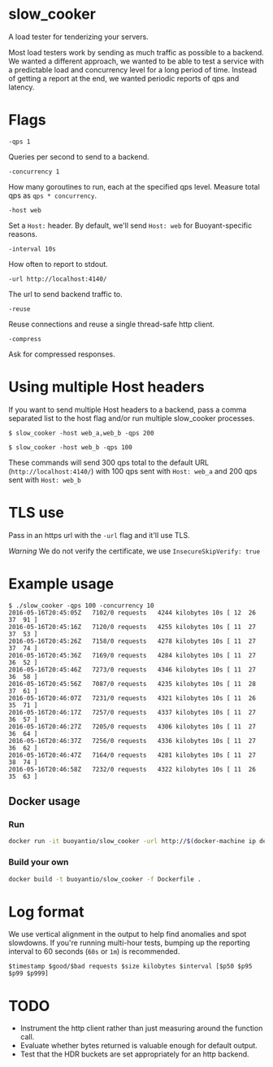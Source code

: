 # slow_cooker
A load tester for tenderizing your servers.

Most load testers work by sending as much traffic as possible to a
backend. We wanted a different approach, we wanted to be able to test
a service with a predictable load and concurrency level for a long
period of time. Instead of getting a report at the end, we wanted
periodic reports of qps and latency.

# Flags

`-qps 1`

Queries per second to send to a backend.

`-concurrency 1`

How many goroutines to run, each at the specified qps level. Measure
total qps as `qps * concurrency`.

`-host web`

Set a `Host:` header. By default, we'll send `Host: web` for
Buoyant-specific reasons.

`-interval 10s`

How often to report to stdout.

`-url http://localhost:4140/`

The url to send backend traffic to.

`-reuse`

Reuse connections and reuse a single thread-safe http client.

`-compress`

Ask for compressed responses.

# Using multiple Host headers

If you want to send multiple Host headers to a backend, pass a comma separated
list to the host flag and/or run multiple slow_cooker processes.

```$ slow_cooker -host web_a,web_b -qps 200```

```$ slow_cooker -host web_b -qps 100```

These commands will send 300 qps total to the default URL
(`http://localhost:4140/`) with 100 qps sent with `Host: web_a` and
200 qps sent with `Host: web_b`

# TLS use

Pass in an https url with the `-url` flag and it'll use TLS.

_Warning_ We do not verify the certificate, we use `InsecureSkipVerify: true`

# Example usage

```
$ ./slow_cooker -qps 100 -concurrency 10
2016-05-16T20:45:05Z   7102/0 requests   4244 kilobytes 10s [ 12  26  37  91 ]
2016-05-16T20:45:16Z   7120/0 requests   4255 kilobytes 10s [ 11  27  37  53 ]
2016-05-16T20:45:26Z   7158/0 requests   4278 kilobytes 10s [ 11  27  37  74 ]
2016-05-16T20:45:36Z   7169/0 requests   4284 kilobytes 10s [ 11  27  36  52 ]
2016-05-16T20:45:46Z   7273/0 requests   4346 kilobytes 10s [ 11  27  36  58 ]
2016-05-16T20:45:56Z   7087/0 requests   4235 kilobytes 10s [ 11  28  37  61 ]
2016-05-16T20:46:07Z   7231/0 requests   4321 kilobytes 10s [ 11  26  35  71 ]
2016-05-16T20:46:17Z   7257/0 requests   4337 kilobytes 10s [ 11  27  36  57 ]
2016-05-16T20:46:27Z   7205/0 requests   4306 kilobytes 10s [ 11  27  36  64 ]
2016-05-16T20:46:37Z   7256/0 requests   4336 kilobytes 10s [ 11  27  36  62 ]
2016-05-16T20:46:47Z   7164/0 requests   4281 kilobytes 10s [ 11  27  38  74 ]
2016-05-16T20:46:58Z   7232/0 requests   4322 kilobytes 10s [ 11  26  35  63 ]
```

## Docker usage

### Run

```bash
docker run -it buoyantio/slow_cooker -url http://$(docker-machine ip default):4140 -qps 100 -concurrency 10
```

### Build your own

```bash
docker build -t buoyantio/slow_cooker -f Dockerfile .
```

# Log format

We use vertical alignment in the output to help find anomalies and spot
slowdowns. If you're running multi-hour tests, bumping up the reporting
interval to 60 seconds (`60s` or `1m`) is recommended.

```
$timestamp $good/$bad requests $size kilobytes $interval [$p50 $p95 $p99 $p999]
```

# TODO
 * Instrument the http client rather than just measuring around the function call.
 * Evaluate whether bytes returned is valuable enough for default output.
 * Test that the HDR buckets are set appropriately for an http backend.
